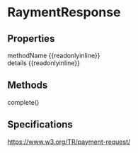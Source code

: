 # RaymentResponse

## Properties

<dl>
  <dt>methodName {{readonlyinline}}</dt>
  <dd><dd>
  <dt>details {{readonlyinline}}</dt>
  <dd><dd>
</dl>

## Methods

<dl>
  <dt>complete()</dt>
  <dd><dd>
</dl>

## Specifications

<https://www.w3.org/TR/payment-request/>
